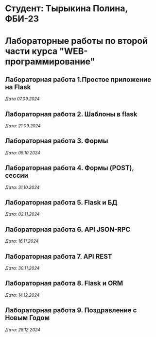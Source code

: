 # Студент: Тырыкина Полина, ФБИ-23

# Лабораторные работы по второй части курса "WEB-программирование"

## Лабораторная работа 1.Простое приложение на Flask

*Дата 07.09.2024*

## Лабораторная работа 2. Шаблоны в flask

*Дата: 21.09.2024*

## Лабораторная работа 3. Формы

*Дата: 05.10.2024*

## Лабораторная работа 4. Формы (POST), сессии

*Дата: 31.10.2024*

## Лабораторная работа 5. Flask и БД

*Дата: 02.11.2024*

## Лабораторная работа 6. API JSON-RPC

*Дата: 16.11.2024*

## Лабораторная работа 7. API REST

*Дата: 30.11.2024*

## Лабораторная работа 8. Flask и ORM

*Дата: 14.12.2024*

## Лабораторная работа 9. Поздравление с Новым Годом

*Дата: 28.12.2024*
